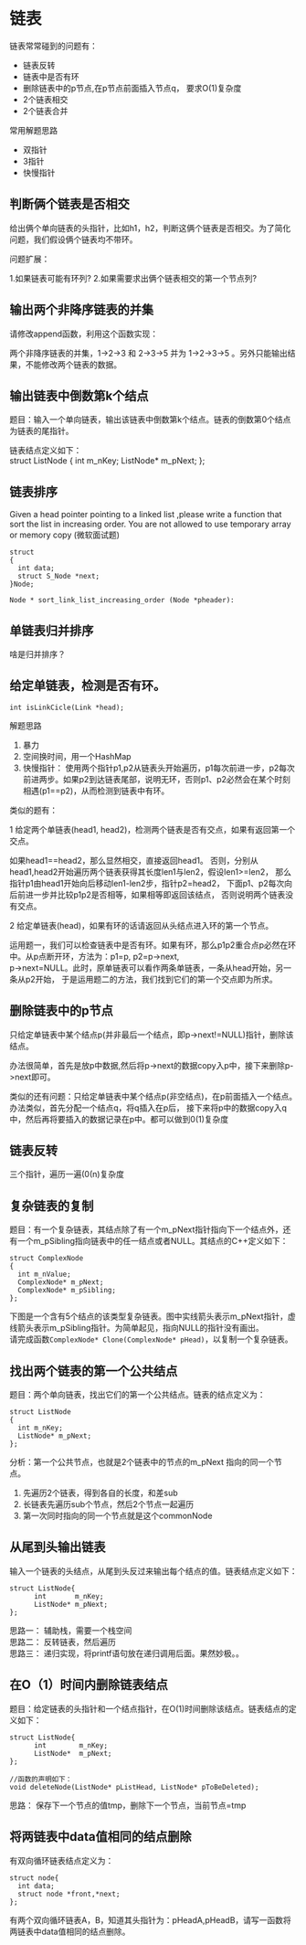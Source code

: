 # 链表

链表常常碰到的问题有：

* 链表反转
* 链表中是否有环
* 删除链表中的p节点,在p节点前面插入节点q， 要求O(1)复杂度
* 2个链表相交
* 2个链表合并

常用解题思路

* 双指针
* 3指针
* 快慢指针


## 判断俩个链表是否相交

给出俩个单向链表的头指针，比如h1，h2，判断这俩个链表是否相交。为了简化问题，我们假设俩个链表均不带环。

问题扩展：

1.如果链表可能有环列?
2.如果需要求出俩个链表相交的第一个节点列?


## 输出两个非降序链表的并集

请修改append函数，利用这个函数实现：

两个非降序链表的并集，1->2->3 和 2->3->5 并为 1->2->3->5 。另外只能输出结果，不能修改两个链表的数据。


## 输出链表中倒数第k个结点

题目：输入一个单向链表，输出该链表中倒数第k个结点。链表的倒数第0个结点为链表的尾指针。

链表结点定义如下：   
struct ListNode
{
  int m_nKey;
  ListNode* m_pNext;
};


## 链表排序

Given a head pointer pointing to a linked list ,please write a function that sort the list
in increasing order. You are not allowed to use temporary array or memory copy (微软面试题)

```
struct
{
  int data;
  struct S_Node *next;
}Node;

Node * sort_link_list_increasing_order (Node *pheader):
```

## 单链表归并排序

啥是归并排序？



##  给定单链表，检测是否有环。


```
int isLinkCicle(Link *head);
```

解题思路

1. 暴力 
2. 空间换时间，用一个HashMap
3. 快慢指针： 使用两个指针p1,p2从链表头开始遍历，p1每次前进一步，p2每次前进两步。如果p2到达链表尾部，说明无环，否则p1、p2必然会在某个时刻相遇(p1==p2)，从而检测到链表中有环。



类似的题有：

1 给定两个单链表(head1, head2)，检测两个链表是否有交点，如果有返回第一个交点。

  如果head1==head2，那么显然相交，直接返回head1。
  否则，分别从head1,head2开始遍历两个链表获得其长度len1与len2，假设len1>=len2，
那么指针p1由head1开始向后移动len1-len2步，指针p2=head2，
下面p1、p2每次向后前进一步并比较p1p2是否相等，如果相等即返回该结点，
否则说明两个链表没有交点。
 
 
2 给定单链表(head)，如果有环的话请返回从头结点进入环的第一个节点。
 
  运用题一，我们可以检查链表中是否有环。如果有环，那么p1p2重合点p必然在环中。从p点断开环，方法为：p1=p, p2=p->next,   
p->next=NULL。此时，原单链表可以看作两条单链表，一条从head开始，另一条从p2开始，
于是运用题二的方法，我们找到它们的第一个交点即为所求。



## 删除链表中的p节点

只给定单链表中某个结点p(并非最后一个结点，即p->next!=NULL)指针，删除该结点。
  
办法很简单，首先是放p中数据,然后将p->next的数据copy入p中，接下来删除p->next即可。


类似的还有问题：只给定单链表中某个结点p(非空结点)，在p前面插入一个结点。办法类似，首先分配一个结点q，将q插入在p后，
接下来将p中的数据copy入q中，然后再将要插入的数据记录在p中。都可以做到0(1)复杂度

 
## 链表反转

三个指针，遍历一遍(0(n)复杂度



## 复杂链表的复制

题目：有一个复杂链表，其结点除了有一个m_pNext指针指向下一个结点外，还有一个m_pSibling指向链表中的任一结点或者NULL。其结点的C++定义如下：
```
struct ComplexNode
{
  int m_nValue;
  ComplexNode* m_pNext;
  ComplexNode* m_pSibling;
};
```

下图是一个含有5个结点的该类型复杂链表。图中实线箭头表示m_pNext指针，虚线箭头表示m_pSibling指针。为简单起见，指向NULL的指针没有画出。   
请完成函数`ComplexNode* Clone(ComplexNode* pHead)`，以复制一个复杂链表。   



## 找出两个链表的第一个公共结点

题目：两个单向链表，找出它们的第一个公共结点。链表的结点定义为：
```
struct ListNode
{
  int m_nKey;
  ListNode* m_pNext;
};
```

分析：第一个公共节点，也就是2个链表中的节点的m_pNext 指向的同一个节点。

1. 先遍历2个链表，得到各自的长度，和差sub
2. 长链表先遍历sub个节点，然后2个节点一起遍历
3. 第一次同时指向的同一个节点就是这个commonNode




## 从尾到头输出链表

输入一个链表的头结点，从尾到头反过来输出每个结点的值。链表结点定义如下：

```
struct ListNode{
      int       m_nKey;
      ListNode* m_pNext;
};
```

思路一： 辅助栈，需要一个栈空间  
思路二： 反转链表，然后遍历  
思路三： 递归实现，将printf语句放在递归调用后面。果然妙极。。 


## 在O（1）时间内删除链表结点

题目：给定链表的头指针和一个结点指针，在O(1)时间删除该结点。链表结点的定义如下：

```
struct ListNode{
      int        m_nKey;
      ListNode*  m_pNext;
};

//函数的声明如下：
void deleteNode(ListNode* pListHead, ListNode* pToBeDeleted);

```

思路：
保存下一个节点的值tmp，删除下一个节点，当前节点=tmp


## 将两链表中data值相同的结点删除


有双向循环链表结点定义为：


```
struct node{ 
  int data;
  struct node *front,*next;
};

```

有两个双向循环链表A，B，知道其头指针为：pHeadA,pHeadB，请写一函数将两链表中data值相同的结点删除。
















